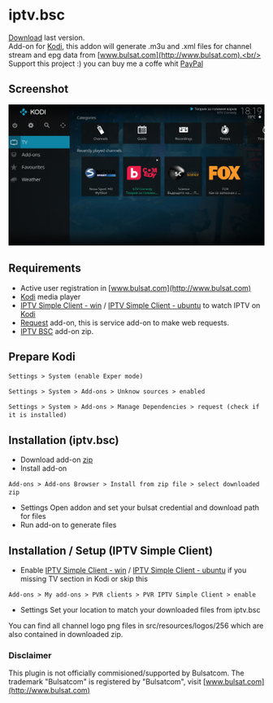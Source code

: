 # iptv.bsc
[Download](/download/iptv.bsc.zip) last version.<br/>
Add-on for [Kodi](https://kodi.tv), this addon will generate .m3u and .xml files for channel stream and epg data from [www.bulsat.com](http://www.bulsat.com).<br/>
Support this project :) you can buy me a coffe whit [PayPal](http://www.paypal.me/VasilValchev/2)

## Screenshot
![alt text](/src/resources/screenshot1.jpg)

## Requirements
* Active user registration in [www.bulsat.com](http://www.bulsat.com)
* [Kodi](https://kodi.tv) media player
* [IPTV Simple Client - win](http://kodi.wiki/view/Add-on:IPTV_Simple_Client) / [IPTV Simple Client - ubuntu](http://kodi.wiki/view/Ubuntu_PVR_add-ons) to watch IPTV on [Kodi](https://kodi.tv)
* [Request](http://kodi.wiki/view/Add-on:Requests) add-on, this is service add-on to make web requests.
* [IPTV BSC](/download/iptv.bsc.zip) add-on zip.

## Prepare Kodi
```
Settings > System (enable Exper mode)
```
```
Settings > System > Add-ons > Unknow sources > enabled
```
```
Settings > System > Add-ons > Manage Dependencies > request (check if it is installed)
```

## Installation (iptv.bsc)
* Download add-on [zip](/download/iptv.bsc.zip)
* Install add-on
```
Add-ons > Add-ons Browser > Install from zip file > select downloaded zip
```
* Settings
Open addon and set your bulsat credential and download path for files
* Run add-on to generate files

## Installation / Setup (IPTV Simple Client)
* Enable [IPTV Simple Client - win](http://kodi.wiki/view/Add-on:IPTV_Simple_Client) / [IPTV Simple Client - ubuntu](http://kodi.wiki/view/Ubuntu_PVR_add-ons) if you missing TV section in Kodi or skip this
```
Add-ons > My add-ons > PVR clients > PVR IPTV Simple Client > enable
```
* Settings
Set your location to match your downloaded files from iptv.bsc

You can find all channel logo png files in src/resources/logos/256 which are also contained in downloaded zip.

### Disclaimer
This plugin is not officially commisioned/supported by Bulsatcom. The trademark "Bulsatcom" is registered by "Bulsatcom", visit [www.bulsat.com](http://www.bulsat.com)